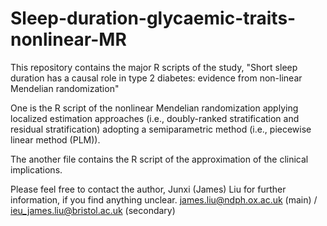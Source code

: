 # Sleep-duration-glycaemic-traits-nonlinear-MR
This repository contains the major R scripts of the study, "Short sleep duration has a causal role in type 2 diabetes: evidence from non-linear Mendelian randomization"

One is the R script of the nonlinear Mendelian randomization applying localized estimation approaches (i.e., doubly-ranked stratification and residual stratification) adopting a semiparametric method (i.e., piecewise linear method (PLM)). 

The another file contains the R script of the approximation of the clinical implications. 

Please feel free to contact the author, Junxi (James) Liu for further information, if you find anything unclear. james.liu@ndph.ox.ac.uk (main) / ieu_james.liu@bristol.ac.uk (secondary) 
